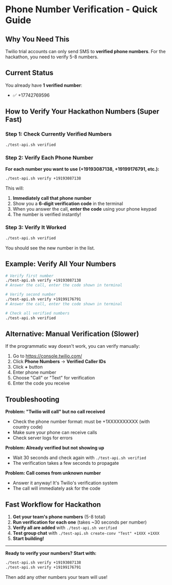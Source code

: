# Phone Number Verification - Quick Guide

## Why You Need This

Twilio trial accounts can only send SMS to **verified phone numbers**. For the hackathon, you need to verify 5-8 numbers.

## Current Status

You already have **1 verified number**:
- ✅ +17742769596

## How to Verify Your Hackathon Numbers (Super Fast)

### Step 1: Check Currently Verified Numbers

```bash
./test-api.sh verified
```

### Step 2: Verify Each Phone Number

**For each number you want to use (+19193087138, +19199176791, etc.):**

```bash
./test-api.sh verify +19193087138
```

This will:
1. **Immediately call that phone number**
2. Show you a **6-digit verification code** in the terminal
3. When you answer the call, **enter the code** using your phone keypad
4. The number is verified instantly!

### Step 3: Verify It Worked

```bash
./test-api.sh verified
```

You should see the new number in the list.

## Example: Verify All Your Numbers

```bash
# Verify first number
./test-api.sh verify +19193087138
# Answer the call, enter the code shown in terminal

# Verify second number
./test-api.sh verify +19199176791
# Answer the call, enter the code shown in terminal

# Check all verified numbers
./test-api.sh verified
```

## Alternative: Manual Verification (Slower)

If the programmatic way doesn't work, you can verify manually:

1. Go to https://console.twilio.com/
2. Click **Phone Numbers** → **Verified Caller IDs**
3. Click **+** button
4. Enter phone number
5. Choose "Call" or "Text" for verification
6. Enter the code you receive

## Troubleshooting

**Problem: "Twilio will call" but no call received**
- Check the phone number format: must be +1XXXXXXXXXX (with country code)
- Make sure your phone can receive calls
- Check server logs for errors

**Problem: Already verified but not showing up**
- Wait 30 seconds and check again with `./test-api.sh verified`
- The verification takes a few seconds to propagate

**Problem: Call comes from unknown number**
- Answer it anyway! It's Twilio's verification system
- The call will immediately ask for the code

## Fast Workflow for Hackathon

1. **Get your team's phone numbers** (5-8 total)
2. **Run verification for each one** (takes ~30 seconds per number)
3. **Verify all are added** with `./test-api.sh verified`
4. **Test group chat** with `./test-api.sh create-conv "Test" +1XXX +1XXX`
5. **Start building!**

---

**Ready to verify your numbers? Start with:**

```bash
./test-api.sh verify +19193087138
./test-api.sh verify +19199176791
```

Then add any other numbers your team will use!
